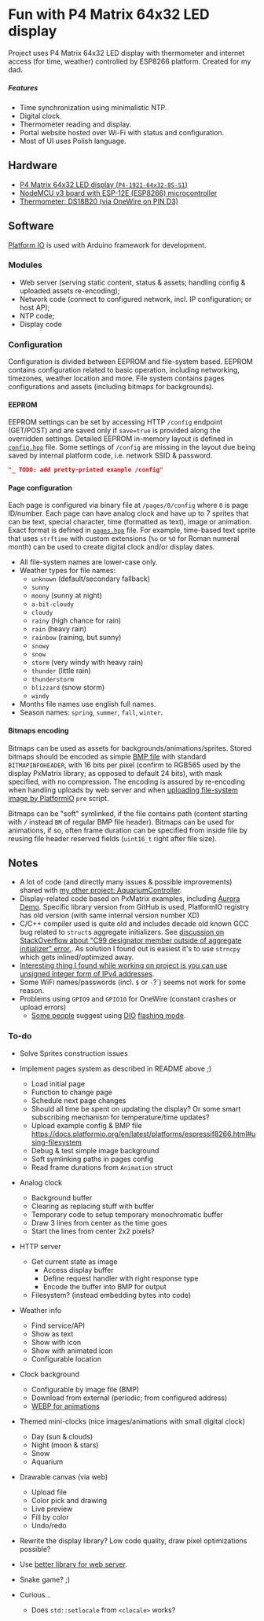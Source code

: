 
# Fun with P4 Matrix 64x32 LED display

Project uses P4 Matrix 64x32 LED display with thermometer and internet access (for time, weather) controlled by ESP8266 platform. Created for my dad.

<!-- TODO: image or two -->

##### Features

+ Time synchronization using minimalistic NTP.
+ Digital clock.
+ Thermometer reading and display.
+ Portal website hosted over Wi-Fi with status and configuration.
+ Most of UI uses Polish language.





## Hardware

+ [P4 Matrix 64x32 LED display (`P4-1921-64x32-8S-S1`)](https://vi.aliexpress.com/item/1005005293054289.html)
+ [NodeMCU v3 board with ESP-12E (ESP8266) microcontroller](https://mischianti.org/2022/02/09/nodemcu-v3-high-resolution-pinout-and-specs/)
+ [Thermometer: DS18B20 (via OneWire on PIN D3)](https://www.analog.com/media/en/technical-documentation/data-sheets/DS18B20.pdf)





## Software

[Platform IO](https://platformio.org/platformio-ide) is used with Arduino framework for development.


### Modules

* Web server (serving static content, status & assets; handling config & uploaded assets re-encoding);
* Network code (connect to configured network, incl. IP configuration; or host AP);
* NTP code;
* Display code

### 
<!-- TODO: ... -->

### Configuration

Configuration is divided between EEPROM and file-system based. EEPROM contains configuration related to basic operation, including networking, timezones, weather location and more. File system contains pages configurations and assets (including bitmaps for backgrounds).

#### EEPROM

EEPROM settings can be set by accessing HTTP `/config` endpoint (GET/POST) and are saved only if `save=true` is provided along the overridden settings. Detailed EEPROM in-memory layout is defined in [`config.hpp`](src/config.hpp) file. Some settings of `/config` are missing in the layout due being saved by internal platform code, i.e. network SSID & password.

```json
"_ TODO: add pretty-printed example /config"
```

#### Page configuration

Each page is configured via binary file at `/pages/0/config` where `0` is page ID/number. Each page can have analog clock and have up to 7 sprites that can be text,  special character, time (formatted as text), image or animation. Exact format is defined in [`pages.hpp`](src/pages.hpp) file. For example, time-based text sprite that uses `strftime` with custom extensions (`%o` or `%O` for Roman numeral month) can be used to create digital clock and/or display dates.

+ All file-system names are lower-case only.
+ Weather types for file names:
	+ `unknown` (default/secondary fallback)
	+ `sunny`
	+ `moony` (sunny at night)
	+ `a-bit-cloudy`
	+ `cloudy`
	+ `rainy` (high chance for rain)
	+ `rain` (heavy rain)
	+ `rainbow` (raining, but sunny)
	+ `snowy`
	+ `snow`
	+ `storm` (very windy with heavy rain)
	+ `thunder` (little rain)
	+ `thunderstorm`
	+ `blizzard` (snow storm)
	+ `windy`
+ Months file names use english full names.
+ Season names: `spring`, `summer`, `fall`, `winter`.

#### Bitmaps encoding

Bitmaps can be used as assets for backgrounds/animations/sprites. Stored bitmaps should be encoded as simple [BMP file](https://en.wikipedia.org/wiki/BMP_file_format) with standard `BITMAPINFOHEADER`, with 16 bits per pixel (confirm to RGB565 used by the display PxMatrix library; as opposed to default 24 bits), with mask specified, with no compression. The encoding is assured by re-encoding when handling uploads by web server and when [uploading file-system image by PlatformIO](https://docs.platformio.org/en/latest/platforms/espressif8266.html#using-filesystem) `pre` script.

Bitmaps can be "soft" symlinked, if the file contains path (content starting with `/` instead `BM` of regular BMP file header). Bitmaps can be used for animations, if so, often frame duration can be specified from inside file by reusing file header reserved fields (`uint16_t` right after file size).





## Notes

+ A lot of code (and directly many issues & possible improvements) shared with [my other project: AquariumController](https://github.com/AgainPsychoX/AquariumController). 
+ Display-related code based on PxMatrix examples, including [Aurora Demo](https://github.com/2dom/PxMatrix/blob/0c7c63c0248321a31dedcefcdaebc87df4624141/examples/Aurora_Demo/Aurora_Demo.ino). Specific library version from GitHub is used, PlatformIO registry has old version (with same internal version number XD)
+ C/C++ compiler used is quite old and includes decade old known GCC bug related to `struct`s aggregate initializers. See [discussion on StackOverflow about "C99 designator member outside of aggregate initializer" error.](https://stackoverflow.com/questions/70172941/c99-designator-member-outside-of-aggregate-initializer). As solution I found out is easiest it's to use `strncpy` which gets inlined/optimized away.
+ [Interesting thing I found while working on project is you can use unsigned integer form of IPv4 addresses](https://www.browserling.com/tools/ip-to-dec).
+ Some WiFi names/passwords (incl. `$` or `-`?`) seems not work for some reason.
+ Problems using `GPIO9` and `GPIO10` for OneWire (constant crashes or upload errors)
	+ [Some people](https://www.letscontrolit.com/forum/viewtopic.php?t=1462) suggest using [DIO](https://hackaday.com/2017/10/01/trouble-flashing-your-esp8266-meet-dio-and-qio/) [flashing mode](https://docs.platformio.org/en/stable/platforms/espressif8266.html#flash-mode).



### To-do

+ Solve Sprites construction issues

+ Implement pages system as described in README above ;)
	+ Load initial page
	+ Function to change page
	+ Schedule next page changes
	+ Should all time be spent on updating the display? Or some smart subscribing mechanism for temperature/time updates?
	+ Upload example config & BMP file https://docs.platformio.org/en/latest/platforms/espressif8266.html#using-filesystem
	+ Debug & test simple image background
	+ Soft symlinking paths in pages config
	+ Read frame durations from `Animation` struct
+ Analog clock
	- Background buffer
	- Clearing as replacing stuff with buffer
	- Temporary code to setup temporary monochromatic buffer
	- Draw 3 lines from center as the time goes
	- Start the lines from center 2x2 pixels?
+ HTTP server
	+ Get current state as image
		- Access display buffer
		- Define request handler with right response type
		- Encode the buffer into BMP for output
	+ Filesystem? (instead embedding bytes into code)
+ Weather info
	+ Find service/API
	+ Show as text
	+ Show with icon
	+ Show with animated icon
	+ Configurable location
+ Clock background
	+ Configurable by image file (BMP)
	+ Download from external (periodic; from configured address)
	+ [WEBP for animations](https://discuss.tidbyt.com/t/gif-vs-webp/694/3) 
+ Themed mini-clocks (nice images/animations with small digital clock)
	+ Day (sun & clouds)
	+ Night (moon & stars)
	+ Snow
	+ Aquarium
+ Drawable canvas (via web)
	+ Upload file
	+ Color pick and drawing
	+ Live preview
	+ Fill by color
	+ Undo/redo
+ Rewrite the display library? Low code quality, draw pixel optimizations possible?
+ Use [better library for web server](https://github.com/me-no-dev/ESPAsyncWebServer).
+ Snake game? ;)
+ Curious...
	+ Does `std::setlocale` from `<clocale>` works?
